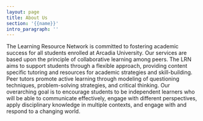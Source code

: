 ```yaml
---
layout: page
title: About Us
section: '{{name}}'
intro_paragraph: ''
---
```

The Learning Resource Network is committed to fostering academic success for all students enrolled at Arcadia University. Our services are based upon the principle of collaborative learning among peers. The LRN aims to support students through a flexible approach, providing content specific tutoring and resources for academic strategies and skill-building. Peer tutors promote active learning through modeling of questioning techniques, problem-solving strategies, and critical thinking. Our overarching goal is to encourage students to be independent learners who will be able to communicate effectively, engage with different perspectives, apply disciplinary knowledge in multiple contexts, and engage with and respond to a changing world.
